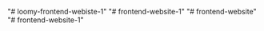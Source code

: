 "# loomy-frontend-webiste-1" 
"# frontend-website-1" 
"# frontend-website" 
"# frontend-website-1" 
